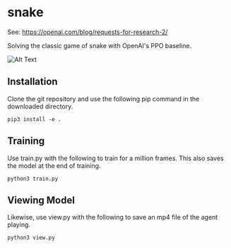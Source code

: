 # snake
See: https://openai.com/blog/requests-for-research-2/

Solving the classic game of snake with OpenAI's PPO baseline.

![Alt Text](./snake.gif)

## Installation

Clone the git repository and use the following pip command in the downloaded directory.

```
pip3 install -e .
```

## Training

Use train.py with the following to train for a million frames. This also saves the model at the end of training.

```
python3 train.py
```

## Viewing Model

Likewise, use view.py with the following to save an mp4 file of the agent playing.

```
python3 view.py
```
